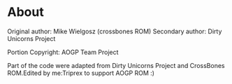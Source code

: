About
=========

Original author: Mike Wielgosz (crossbones ROM)
Secondary author: Dirty Unicorns Project

Portion Copyright: AOGP Team Project

Part of the code were adapted from Dirty Unicorns Project and CrossBones ROM.Edited by me:Triprex to support AOGP ROM :)
